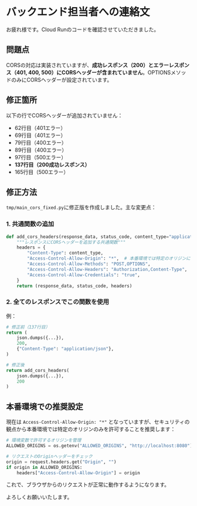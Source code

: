# バックエンド担当者への連絡文

お疲れ様です。Cloud Runのコードを確認させていただきました。

## 問題点
CORSの対応は実装されていますが、**成功レスポンス（200）とエラーレスポンス（401, 400, 500）にCORSヘッダーが含まれていません**。OPTIONSメソッドのみにCORSヘッダーが設定されています。

## 修正箇所
以下の行でCORSヘッダーが追加されていません：
- 62行目（401エラー）
- 69行目（401エラー）
- 79行目（400エラー）
- 89行目（400エラー）  
- 97行目（500エラー）
- **137行目（200成功レスポンス）**
- 165行目（500エラー）

## 修正方法
`tmp/main_cors_fixed.py`に修正版を作成しました。主な変更点：

### 1. 共通関数の追加
```python
def add_cors_headers(response_data, status_code, content_type="application/json"):
    """レスポンスにCORSヘッダーを追加する共通関数"""
    headers = {
        "Content-Type": content_type,
        "Access-Control-Allow-Origin": "*",  # 本番環境では特定のオリジンに制限することを推奨
        "Access-Control-Allow-Methods": "POST,OPTIONS",
        "Access-Control-Allow-Headers": "Authorization,Content-Type",
        "Access-Control-Allow-Credentials": "true",
    }
    return (response_data, status_code, headers)
```

### 2. 全てのレスポンスでこの関数を使用
例：
```python
# 修正前（137行目）
return (
    json.dumps({...}),
    200,
    {"Content-Type": "application/json"},
)

# 修正後
return add_cors_headers(
    json.dumps({...}),
    200
)
```

## 本番環境での推奨設定
現在は `Access-Control-Allow-Origin: "*"` となっていますが、セキュリティの観点から本番環境では特定のオリジンのみを許可することを推奨します：

```python
# 環境変数で許可するオリジンを管理
ALLOWED_ORIGINS = os.getenv("ALLOWED_ORIGINS", "http://localhost:8080").split(",")

# リクエストのOriginヘッダーをチェック
origin = request.headers.get("Origin", "")
if origin in ALLOWED_ORIGINS:
    headers["Access-Control-Allow-Origin"] = origin
```

これで、ブラウザからのリクエストが正常に動作するようになります。

よろしくお願いいたします。